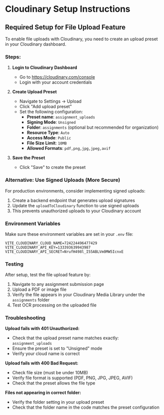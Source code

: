 # Cloudinary Setup Instructions

## Required Setup for File Upload Feature

To enable file uploads with Cloudinary, you need to create an upload preset in your Cloudinary dashboard.

### Steps:

1. **Login to Cloudinary Dashboard**
   - Go to https://cloudinary.com/console
   - Login with your account credentials

2. **Create Upload Preset**
   - Navigate to Settings → Upload
   - Click "Add upload preset"
   - Set the following configuration:
     - **Preset name**: `assignment_uploads`
     - **Signing Mode**: `Unsigned`
     - **Folder**: `assignments` (optional but recommended for organization)
     - **Resource Type**: `Auto`
     - **Access Mode**: `Public`
     - **File Size Limit**: `10MB`
     - **Allowed Formats**: `pdf,png,jpg,jpeg,avif`

3. **Save the Preset**
   - Click "Save" to create the preset

### Alternative: Use Signed Uploads (More Secure)

For production environments, consider implementing signed uploads:

1. Create a backend endpoint that generates upload signatures
2. Update the `uploadToCloudinary` function to use signed uploads
3. This prevents unauthorized uploads to your Cloudinary account

### Environment Variables

Make sure these environment variables are set in your `.env` file:

```
VITE_CLOUDINARY_CLOUD_NAME=724224496477429
VITE_CLOUDINARY_API_KEY=133393639943987
VITE_CLOUDINARY_API_SECRET=NrufH498l_I55ABLVm0MW5IcnxE
```

### Testing

After setup, test the file upload feature by:

1. Navigate to any assignment submission page
2. Upload a PDF or image file
3. Verify the file appears in your Cloudinary Media Library under the `assignments` folder
4. Test OCR processing on the uploaded file

### Troubleshooting

**Upload fails with 401 Unauthorized:**
- Check that the upload preset name matches exactly: `assignment_uploads`
- Ensure the preset is set to "Unsigned" mode
- Verify your cloud name is correct

**Upload fails with 400 Bad Request:**
- Check file size (must be under 10MB)
- Verify file format is supported (PDF, PNG, JPG, JPEG, AVIF)
- Check that the preset allows the file type

**Files not appearing in correct folder:**
- Verify the folder setting in your upload preset
- Check that the folder name in the code matches the preset configuration
